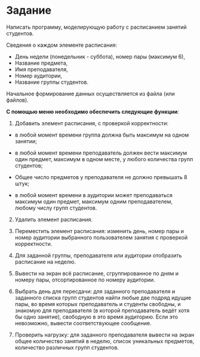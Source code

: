 # Задание

Написать программу, моделирующую работу с расписанием занятий студентов.

Сведения о каждом элементе расписания:
 - День недели (понедельник - суббота), номер пары (максимум 6), 
 - Название предмета, 
 - Имя преподавателя, 
 - Номер аудитории, 
 - Название группы студентов. 

Начальное формирование данных осуществляется из файла (или файлов).

**С помощью меню необходимо обеспечить следующие функции**:

1. Добавить элемент расписания, с проверкой корректности:
 - в любой момент времени группа должна быть максимум на одном занятии;

 - в любой момент времени преподаватель должен вести максимум один 
   предмет, максимум в одном месте, у любого количества групп студентов;

 - Общее число предметов у преподавателя не должно превышать 8 штук;

 - в любой момент времени в аудитории может преподаваться максимум один предмет,
   максимум одним преподавателем, любому числу групп студентов.

2. Удалить элемент расписания.

3. Переместить элемент расписания: изменить день, номер пары и номер аудитории 
   выбранного пользователем занятия с проверкой корректности.

4. Для заданной группы, преподавателя или аудитории отобразить расписание на неделю.

5. Вывести на экран всё расписание, сгруппированное по дням и номеру пары,
   отсортированное по номеру аудитории.

6. Выбрать день для пересдачи: для заданного преподавателя и заданного списка
   групп студентов найти любые две подряд идущие пары, во время которых 
   преподаватель и студенты свободны, и знакомую для преподавателя 
   (в которой преподаватель ведёт хотя бы одно занятие), свободную в это время
   аудиторию. Если это невозможно, вывести соответствующее сообщение.

7. Проверить нагрузку: для заданного преподавателя вывести на экран общее
   количество занятий в неделю, список уникальных предметов, количество различных
   групп студентов.